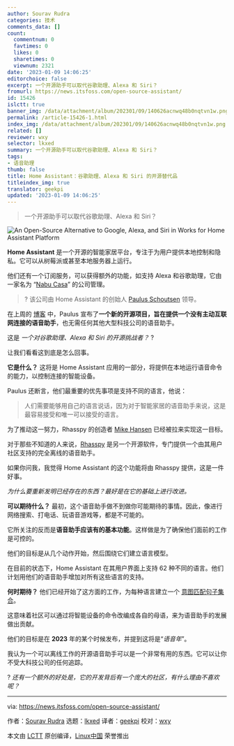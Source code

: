 ```yaml
---
author: Sourav Rudra
categories: 技术
comments_data: []
count:
  commentnum: 0
  favtimes: 0
  likes: 0
  sharetimes: 0
  viewnum: 2321
date: '2023-01-09 14:06:25'
editorchoice: false
excerpt: 一个开源助手可以取代谷歌助理、Alexa 和 Siri？
fromurl: https://news.itsfoss.com/open-source-assistant/
id: 15426
islctt: true
banner_img: /data/attachment/album/202301/09/140626acnwq48b0nqtvn1w.png
permalink: /article-15426-1.html
index_img: /data/attachment/album/202301/09/140626acnwq48b0nqtvn1w.png.thumb.jpg
related: []
reviewer: wxy
selector: lkxed
summary: 一个开源助手可以取代谷歌助理、Alexa 和 Siri？
tags:
- 语音助理
thumb: false
title: Home Assistant：谷歌助理、Alexa 和 Siri 的开源替代品
titleindex_img: true
translator: geekpi
updated: '2023-01-09 14:06:25'
---
```



> 
> 一个开源助手可以取代谷歌助理、Alexa 和 Siri？
> 
> 
> 


![An Open-Source Alternative to Google, Alexa, and Siri in Works for Home Assistant Platform](/data/attachment/album/202301/09/140626acnwq48b0nqtvn1w.png)


**Home Assistant** 是一个开源的智能家居平台，专注于为用户提供本地控制和隐私。它可以从树莓派或甚至本地服务器上运行。


他们还有一个订阅服务，可以获得额外的功能，如支持 Alexa 和谷歌助理，它由一家名为 “[Nabu Casa](https://www.nabucasa.com)” 的公司管理。



> 
> ? 该公司由 Home Assistant 的创始人 [Paulus Schoutsen](https://twitter.com/balloob) 领导。
> 
> 
> 


在上周的 [博客](https://www.home-assistant.io/blog/2022/12/20/year-of-voice/) 中，Paulus 宣布了**一个新的开源项目，旨在提供一个没有主动互联网连接的语音助手**，也无需任何其他大型科技公司的语音助手。


这是 *一个对谷歌助理、Alexa 和 Siri 的开源挑战者？* ?


让我们看看这到底是怎么回事。


**它是什么？** 这将是 Home Assistant 应用的一部分，将提供在本地运行语音命令的能力，以控制连接的智能设备。


Paulus 还断言，他们最重要的优先事项是支持不同的语言，他说：



> 
> 人们需要能够用自己的语言说话，因为对于智能家居的语音助手来说，这是最容易接受和唯一可以接受的语言。
> 
> 
> 


为了推动这一努力，Rhasspy 的创造者 [Mike Hansen](https://synesthesiam.com) 已经被拉来实现这一目标。


对于那些不知道的人来说，[Rhasspy](https://rhasspy.readthedocs.io) 是另一个开源软件，专门提供一个由其用户社区支持的完全离线的语音助手。


如果你问我，我觉得 Home Assistant 的这个功能将由 Rhasspy 提供，这是一件好事。


*为什么要重新发明已经存在的东西？最好是在它的基础上进行改进。*


**可以期待什么？** 最初，这个语音助手做不到做你可能期待的事情。因此，像进行网络搜索、打电话、玩语音游戏等，都是不可能的。


它所关注的反而是**语音助手应该有的基本功能**。这样做是为了确保他们面前的工作是可控的。


他们的目标是从几个动作开始，然后围绕它们建立语言模型。


在目前的状态下，Home Assistant 在其用户界面上支持 62 种不同的语言。他们计划用他们的语音助手增加对所有这些语言的支持。


**何时期待？** 他们已经开始了这方面的工作，为每种语言建立一个 [意图匹配句子集合](https://github.com/home-assistant/intents)。


这意味着社区可以通过将智能设备的命令改编成各自的母语，来为语音助手的发展做出贡献。


他们的目标是在 **2023** 年的某个时候发布，并提到这将是“*语音年*”。


我认为一个可以离线工作的开源语音助手可以是一个非常有用的东西。它可以让你不受大科技公司的任何追踪。


? *还有一个额外的好处是，它的开发背后有一个庞大的社区，有什么理由不喜欢呢？*




---


via: <https://news.itsfoss.com/open-source-assistant/>


作者：[Sourav Rudra](https://news.itsfoss.com/author/sourav/) 选题：[lkxed](https://github.com/lkxed) 译者：[geekpi](https://github.com/geekpi) 校对：[wxy](https://github.com/wxy)


本文由 [LCTT](https://github.com/LCTT/TranslateProject) 原创编译，[Linux中国](https://linux.cn/) 荣誉推出